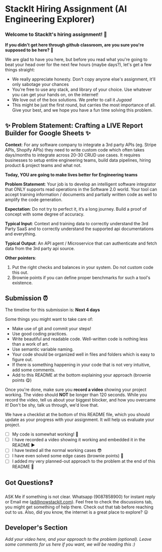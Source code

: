 # StackIt Hiring Assignment (AI Engineering Explorer)

### Welcome to StackIt's hiring assignment! 🚀

**If you didn't get here through github classroom, are you sure you're supposed to be here? 🤨**


We are glad to have you here, but before you read what you're going to beat your head over for the next few hours (maybe days?), let's get a few things straight:
- We really appreciate honesty. Don't copy anyone else's assignment, it'll only sabotage your chances
- You're free to use any stack, and library of your choice. Use whatever you can get your hands on, on the internet!
- We love out of the box solutions. We prefer to call it *Jugaad* 
- This might be just the first round, but carries the most importance of all. Give your best, and we hope you have a fun time solving this problem.

## ✨ **Problem Statement: Crafting a LIVE Report Builder for Google Sheets** ✨

**Context**:
For any software company to integrate a 3rd party APIs (eg. Stripe APIs, Shopify APIs) they need to write custom code which often takes days/months to integrate across 20-30 CRUD use cases. It requires businesses to setup entire engineering teams, build data pipelines, hiring product & project teams and what not.

**Today, YOU are going to make lives better for Engineering teams**

**Problem Statement**:
Your job is to develop an intelligent software integrator that ONLY supports read operations in the Software 2.0 world. Your tool can accept training information / documents and partially written code as well to amplify the code generation. 

**Expectation**:
Do not try to perfect it, it’s a long journey. Build a proof of concept with some degree of accuracy.

**Typical Input**:
Context and training data to correctly understand the 3rd Party SaaS and to correctly understand the supported api documentations and everything. 

**Typical Output**:
An API agent / Microservice that can authenticate and fetch data from the 3rd party api source.

**Other pointers**:
1. Put the right checks and balances in your system. Do not custom code this out.
2. Brownie points if you can define proper benchmarks for such a tool's existence.
  
## Submission ⏰
The timeline for this submission is: **Next 4 days**

Some things you might want to take care of:
- Make use of git and commit your steps!
- Use good coding practices.
- Write beautiful and readable code. Well-written code is nothing less than a work of art.
- Use semantic variable naming.
- Your code should be organized well in files and folders which is easy to figure out.
- If there is something happening in your code that is not very intuitive, add some comments.
- Add to this README at the bottom explaining your approach (brownie points 😋)

Once you're done, make sure you **record a video** showing your project working. The video should **NOT** be longer than 120 seconds. While you record the video, tell us about your biggest blocker, and how you overcame it! Don't be shy, talk us through, we'd love that.

We have a checklist at the bottom of this README file, which you should update as your progress with your assignment. It will help us evaluate your project.

- [ ] My code is somewhat working! 🥳
- [ ] I have recorded a video showing it working and embedded it in the README ▶️
- [ ] I have tested all the normal working cases 😎
- [ ] I have even solved some edge cases (brownie points) 💪
- [ ] I added my very planned-out approach to the problem at the end of this README 📜

## Got Questions❓
ASK Me if something is not clear. Whatsapp (9087858900) for instant reply or Email me (ad@nowstackit.com). Feel free to check the discussions tab, you might get something of help there. Check out that tab before reaching out to us. 
Also, did you know, the internet is a great place to explore? 😛

## Developer's Section
*Add your video here, and your approach to the problem (optional). Leave some comments for us here if you want, we will be reading this :)*
